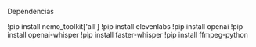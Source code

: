 



Dependencias


!pip install nemo_toolkit['all']
!pip install elevenlabs
!pip install openai
!pip install openai-whisper
!pip install faster-whisper
!pip install ffmpeg-python



